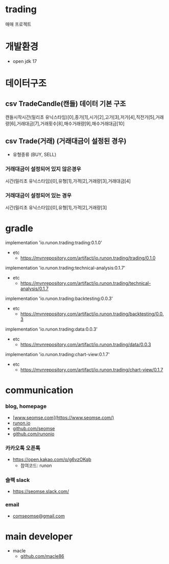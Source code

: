 # trading
매매 프로젝트

# 개발환경
- open jdk 17

# 데이터구조
## csv TradeCandle(캔들) 데이터 기본 구조
캔들시작시간(밀리초 유닉스타임)[0],종가[1],시가[2],고가[3],저가[4],직전가[5],거래량[6],거래대금[7],거래횟수[8],매수거래량[9],매수거래대금[10]

## csv Trade(거래) (거래대금이 설정된 경우)
- 유형종류 (BUY, SELL)

### 거래대금이 설정되어 있지 않은경우
시간(밀리초 유닉스타임)[0],유형[1],가격[2],거래량[3],거래대금[4]

### 거래대금이 설정되어 있는 경우
시간(밀리초 유닉스타임)[0],유형[1],가격[2],거래량[3]

# gradle
implementation 'io.runon.trading:trading:0.1.0'
- etc
    - https://mvnrepository.com/artifact/io.runon.trading/trading/0.1.0

implementation 'io.runon.trading:technical-analysis:0.1.7'
- etc
    - https://mvnrepository.com/artifact/io.runon.trading/technical-analysis/0.1.7

implementation 'io.runon.trading:backtesting:0.0.3'
- etc
    - https://mvnrepository.com/artifact/io.runon.trading/backtesting/0.0.3

implementation 'io.runon.trading:data:0.0.3'
- etc
    - https://mvnrepository.com/artifact/io.runon.trading/data/0.0.3
    
implementation 'io.runon.trading:chart-view:0.1.7'
- etc
    - https://mvnrepository.com/artifact/io.runon.trading/chart-view/0.1.7

# communication
### blog, homepage
- [www.seomse.com](https://www.seomse.com/)
- [runon.io](https://runon.io)
- [github.com/seomse](https://github.com/seomse)
- [github.com/runonio](https://github.com/runonio)

### 카카오톡 오픈톡
 - https://open.kakao.com/o/g6vzOKqb
     - 참여코드: runon
### 슬랙 slack
- https://seomse.slack.com/

### email
 - comseomse@gmail.com
 
# main developer
 - macle
    -  [github.com/macle86](https://github.com/macle86)
